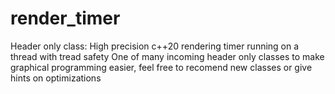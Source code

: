# render_timer
Header only class: High precision c++20 rendering timer running on a thread with tread safety 
One of many incoming header only classes to make graphical programming easier, feel free to recomend new classes or give hints on optimizations
